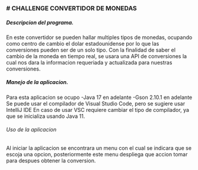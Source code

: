 <h3> 
# CHALLENGE CONVERTIDOR DE MONEDAS 
</h3>
<h5>Descripcion del programa.</h5>
En este convertidor se pueden hallar multiples tipos de monedas, ocupando como centro de cambio
el dolar estadounidense por lo que las conversiones pueden ser de un solo tipo.
Con la finalidad de saber el cambio de la moneda en tiempo real, se usara una API de conversiones
la cual nos dara la informacion requeriada y actualizada para nuestras conversiones.

<h5>Manejo de la aplicacion.</h5>
Para esta aplicacion se ocupo 
-Java 17 en adelante 
-Gson 2.10.1 en adelante
Se puede usar el compilador de Visual Studio Code, pero se sugiere usar IntelliJ IDE
En caso de usar VSC requiere cambiar el tipo de compilador, ya que se inicializa usando Java 11.

<h6>Uso de la aplicacion</h6>
Al iniciar la aplicacion se encontrara un menu con el cual se indicara que se escoja una opcion,
posteriormente este menu despliega que accion tomar para despues obtener la conversion.
